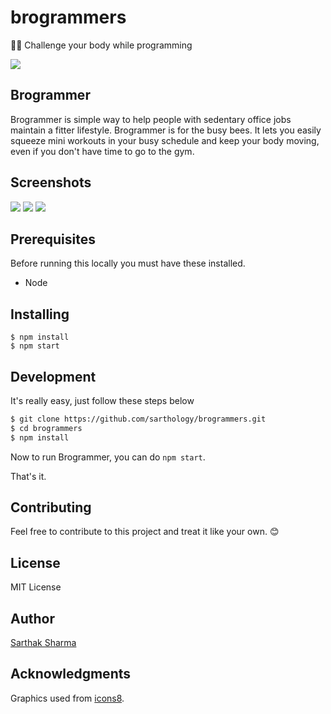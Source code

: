 # brogrammers
💪🏼 Challenge your body while programming 


![](https://i.imgur.com/vLJYD3a.png)

## Brogrammer

Brogrammer is simple way to help people with sedentary office jobs maintain a fitter lifestyle. Brogrammer is for the busy bees. It lets you easily squeeze mini workouts in your busy schedule and keep your body moving, even if you don't have time to go to the gym.

## Screenshots
![](https://i.imgur.com/ItzWzpR.gif)
![](https://i.imgur.com/kuNDeqX.gif)
![](https://i.imgur.com/jCSKwSb.gif)

## Prerequisites

Before running this locally you must have these installed.

- Node

## Installing

```
$ npm install
$ npm start
```

## Development

It's really easy, just follow these steps below

```sh
$ git clone https://github.com/sarthology/brogrammers.git
$ cd brogrammers
$ npm install
```

Now to run Brogrammer, you can do `npm start`.

That's it.

## Contributing

Feel free to contribute to this project and treat it like your own. 😊

## License

MIT License

## Author

[Sarthak Sharma](https://twitter.com/sarthology)

## Acknowledgments

Graphics used from [icons8](https://icons8.com).
